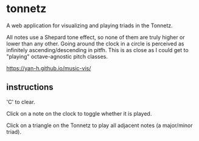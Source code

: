 # tonnetz
A web application for visualizing and playing triads in the Tonnetz.

All notes use a Shepard tone effect, so none of them are truly higher or lower than any other. Going around the clock in a circle is perceived as infinitely ascending/descending in pitfh. This is as close as I could get to "playing" octave-agnostic pitch classes.

https://yan-h.github.io/music-vis/

## instructions
'C' to clear.

Click on a note on the clock to toggle whether it is played.

Click on a triangle on the Tonnetz to play all adjacent notes (a major/minor triad).
